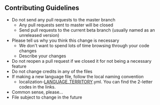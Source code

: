 
## Contributing Guidelines
- Do not send any pull requests to the master branch
  - Any pull requests sent to master will be closed
  - Send pull requests to the current beta branch (usually named as an unreleased version)
- Please tell us why you think this change is necessary
  - We don't want to spend lots of time browsing through your code changes
  - Describe your changes
- Do not reopen a pull request if we closed it for not being a necessary feature
- Do not change credits in any of the files
- If making a new language file, follow the local naming convention
  - localization-[LANGUAGE](https://en.wikipedia.org/wiki/List_of_ISO_639-1_codes#)_[TERRITORY](https://en.wikipedia.org/wiki/ISO_3166-1_alpha-2#Officially_assigned_code_elements).yml. You can find the 2-letter codes in the links.
- Common sense, please...
- File subject to change in the future 
